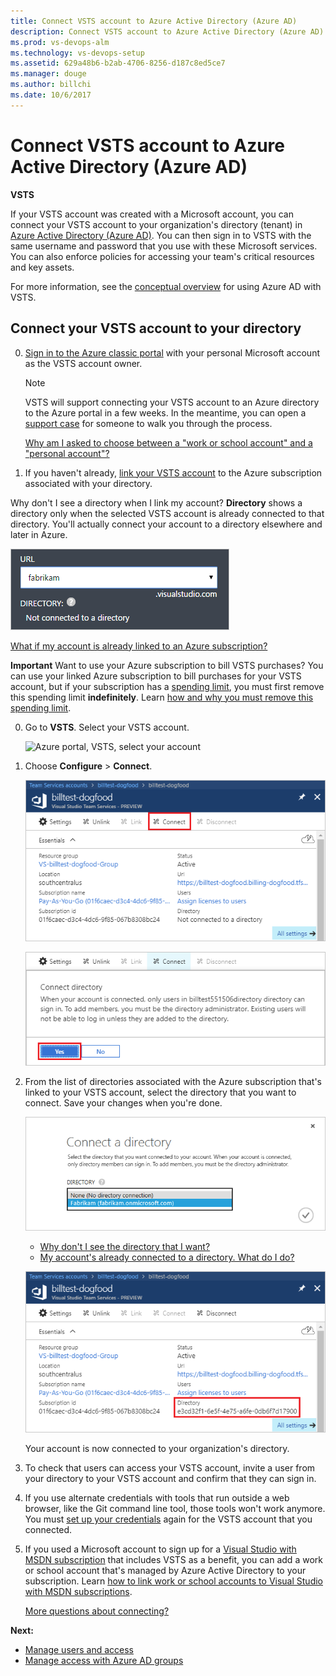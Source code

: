 ```yaml
---
title: Connect VSTS account to Azure Active Directory (Azure AD)
description: Connect VSTS account to Azure Active Directory (Azure AD)
ms.prod: vs-devops-alm
ms.technology: vs-devops-setup
ms.assetid: 629a48b6-b2ab-4706-8256-d187c8ed5ce7
ms.manager: douge
ms.author: billchi
ms.date: 10/6/2017
---
```


#	Connect VSTS account to Azure Active Directory (Azure AD)

**VSTS**

If your VSTS account was created with a Microsoft account, 
you can connect your VSTS account to your 
organization's directory (tenant) in 
[Azure Active Directory (Azure AD)](https://azure.microsoft.com/en-us/documentation/articles/active-directory-whatis/). 
You can then sign in to VSTS with the same username 
and password that you use with these Microsoft services. 
You can also enforce policies for accessing 
your team's critical resources and key assets.

For more information, see the [conceptual overview](access-with-azure-ad.md) for using Azure AD with VSTS.



<a name="ConnectDirectory"></a>
##  Connect your VSTS account to your directory

0.  [Sign in to the Azure classic portal](https://manage.windowsazure.com/) 
with your personal Microsoft account as the VSTS account owner.

	> [!NOTE]
	> VSTS will support connecting your VSTS account to an Azure directory to the Azure portal in a few weeks.  In the meantime, 
	> you can open a [support case](https://go.microsoft.com/fwlink/?linkid=864080) for someone to walk you through the process.

	[Why am I asked to choose between a "work or school account" and a "personal account"?](faq-azure-access.md#ChooseOrgAcctMSAcct)

0.  If you haven't already, 
[link your VSTS account](../billing/set-up-billing-for-your-account-vs.md) 
to the Azure subscription associated with your directory.

  Why don't I see a directory when I link my account?  **Directory** shows a directory only when the selected 
  VSTS account is already connected to that directory.  You'll actually connect your account to a directory 
  elsewhere and later in Azure.

  ![No connected directory](_img/_shared/no-directory.png)

  [What if my account is already linked to an Azure subscription?](faq-azure-access.md#subscription-linked-already)

  **Important** Want to use your Azure subscription to bill VSTS purchases?  You can use your linked Azure 
  subscription to bill purchases for your VSTS account, but if your subscription has a 
	[spending limit](https://azure.microsoft.com/en-us/pricing/spending-limits/), you must first remove this 
	spending limit **indefinitely**. Learn [how and why you must remove this spending limit](faq-azure-access.md#remove-spending-limit).

0.	Go to **VSTS**. 
Select your VSTS account.

    ![Azure portal, VSTS, select your account](_img/manage-work-access/azurevso_unconnected.png)

0.	Choose **Configure** > **Connect**.

    ![Configure your account](_img/manage-work-access/azureconfigurevso.png)

    ![Connect your account](_img/manage-work-access/azureconnectdirectory1.png)

0.	From the list of directories associated with the Azure subscription 
that's linked to your VSTS account, 
select the directory that you want to connect. 
Save your changes when you're done.

	![Select your directory](_img/manage-work-access/azureconnectdirectory2.png)

	*	[Why don't I see the directory that I want?](faq-azure-access.md#why-not-my-directory)
	*	[My account's already connected to a directory. What do I do?](faq-azure-access.md#AlreadyConnected)

	![Account is now connected to your directory](_img/manage-work-access/azureconnectdirectory3.png)

	Your account is now connected to your organization's directory.

0.	To check that users can access your VSTS account, 
invite a user from your directory to your VSTS account 
and confirm that they can sign in.

0.  If you use alternate credentials with tools that run outside a web browser, 
like the Git command line tool, those tools won't work anymore. 
You must [set up your credentials](http://support.microsoft.com/kb/2991274/en-us) 
again for the VSTS account that you connected.

0.	If you used a Microsoft account to sign up for a 
[Visual Studio with MSDN subscription](https://www.visualstudio.com/vs/pricing/) 
that includes VSTS as a benefit, 
you can add a work or school account that's 
managed by Azure Active Directory to your subscription. 
Learn [how to link work or school accounts to Visual Studio with MSDN subscriptions](../billing/link-msdn-subscription-to-organizational-account-vs.md).

	[More questions about connecting?](faq-azure-access.md#faq-connect)

**Next:**

*   [Manage users and access](add-account-users-assign-access-levels.md)
*   [Manage access with Azure AD groups](manage-azure-active-directory-groups-vsts.md)


